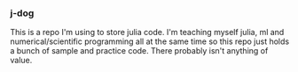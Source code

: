 ### j-dog

This is a repo I'm using to store julia code. I'm teaching myself
julia, ml and numerical/scientific programming all at the same time so
this repo just holds a bunch of sample and practice code. There
probably isn't anything of value.
